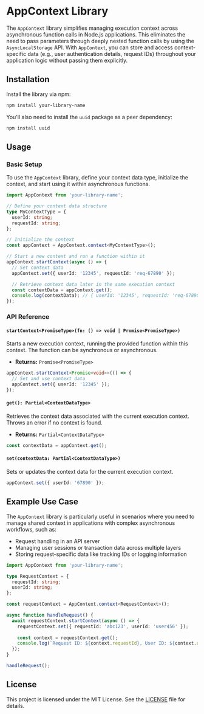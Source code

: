 
# AppContext Library

The `AppContext` library simplifies managing execution context across asynchronous function calls in Node.js applications. This eliminates the need to pass parameters through deeply nested function calls by using the `AsyncLocalStorage` API. With `AppContext`, you can store and access context-specific data (e.g., user authentication details, request IDs) throughout your application logic without passing them explicitly.

## Installation

Install the library via npm:

```bash
npm install your-library-name
```

You'll also need to install the `uuid` package as a peer dependency:

```bash
npm install uuid
```

## Usage

### Basic Setup

To use the `AppContext` library, define your context data type, initialize the context, and start using it within asynchronous functions.

```typescript
import AppContext from 'your-library-name';

// Define your context data structure
type MyContextType = {
  userId: string;
  requestId: string;
};

// Initialize the context
const appContext = AppContext.context<MyContextType>();

// Start a new context and run a function within it
appContext.startContext(async () => {
  // Set context data
  appContext.set({ userId: '12345', requestId: 'req-67890' });

  // Retrieve context data later in the same execution context
  const contextData = appContext.get();
  console.log(contextData); // { userId: '12345', requestId: 'req-67890' }
});
```

### API Reference

#### `startContext<PromiseType>(fn: () => void | Promise<PromiseType>)`

Starts a new execution context, running the provided function within this context. The function can be synchronous or asynchronous.

- **Returns:** `Promise<PromiseType>`

```typescript
appContext.startContext<Promise<void>>(() => {
  // Set and use context data
  appContext.set({ userId: '12345' });
});
```

#### `get(): Partial<ContextDataType>`

Retrieves the context data associated with the current execution context. Throws an error if no context is found.

- **Returns:** `Partial<ContextDataType>`

```typescript
const contextData = appContext.get();
```

#### `set(contextData: Partial<ContextDataType>)`

Sets or updates the context data for the current execution context.

```typescript
appContext.set({ userId: '67890' });
```

## Example Use Case

The `AppContext` library is particularly useful in scenarios where you need to manage shared context in applications with complex asynchronous workflows, such as:

- Request handling in an API server
- Managing user sessions or transaction data across multiple layers
- Storing request-specific data like tracking IDs or logging information

```typescript
import AppContext from 'your-library-name';

type RequestContext = {
  requestId: string;
  userId: string;
};

const requestContext = AppContext.context<RequestContext>();

async function handleRequest() {
  await requestContext.startContext(async () => {
    requestContext.set({ requestId: 'abc123', userId: 'user456' });
    
    const context = requestContext.get();
    console.log(`Request ID: ${context.requestId}, User ID: ${context.userId}`);
  });
}

handleRequest();
```

## License

This project is licensed under the MIT License. See the [LICENSE](LICENSE) file for details.
